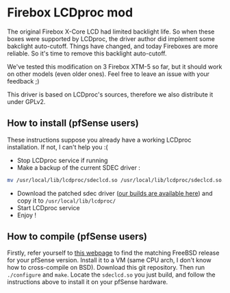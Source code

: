 # Firebox LCDproc mod

The original Firebox X-Core LCD had limited backlight life. So when these boxes were supported by LCDproc, the driver author did implement some bakclight auto-cutoff. Things have changed, and today Fireboxes are more reliable. So it's time to remove this backlight auto-cutoff.

We've tested this modification on 3 Firebox XTM-5 so far, but it should work on other models (even older ones). Feel free to leave an issue with your feedback ;)

This driver is based on LCDproc's sources, therefore we also distribute it under GPLv2.

## How to install (pfSense users) ##

These instructions suppose you already have a working LCDproc installation. If not, I can't help you :(

 * Stop LCDproc service if running
 * Make a backup of the current SDEC driver :
 ```bash
 mv /usr/local/lib/lcdproc/sdeclcd.so /usr/local/lib/lcdproc/sdeclcd.so.bak
 ```
 * Download the patched sdec driver ([our builds are available here](https://github.com/LabCellar/FireboxLCDprocMod/releases)) and copy it to `/usr/local/lib/lcdproc/`
 * Start LCDproc service
 * Enjoy !

## How to compile (pfSense users)

Firstly, refer yourself to [this webpage](https://doc.pfsense.org/index.php/Versions_of_pfSense_and_FreeBSD) to find the matching FreeBSD release for your pfSense version. Install it to a VM (same CPU arch, I don't know how to cross-compile on BSD). Download this git repository. Then run `./configure` and `make`. Locate the `sdeclcd.so` you just build, and follow the instructions above to install it on your pfSense hardware.
